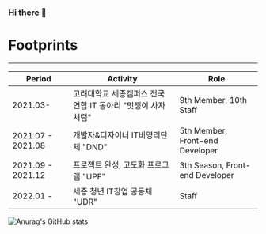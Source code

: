 ### Hi there 👋








# Footprints
___
Period|Activity|Role
---|---|---
2021.03- |고려대학교 세종캠퍼스 전국연합 IT 동아리 "멋쟁이 사자처럼"|9th Member, 10th Staff
2021.07 - 2021.08|개발자&디자이너 IT비영리단체 "DND"|5th Member, Front-end Developer
2021.09 - 2021.12|프로젝트 완성, 고도화 프로그램 "UPF"|3th Season, Front-end Developer
2022.01 - | 세종 청년 IT창업 공동체 "UDR" |Staff

<!-- 커밋 스탯 -->
![Anurag's GitHub stats](https://github-readme-stats.vercel.app/api?username=JBG0000&show_icons=true&theme=radical)

<!--
**JBG0000/JBG0000** is a ✨ _special_ ✨ repository because its `README.md` (this file) appears on your GitHub profile.

Here are some ideas to get you started:

- 🔭 I’m currently working on ...
- 🌱 I’m currently learning ...
- 👯 I’m looking to collaborate on ...
- 🤔 I’m looking for help with ...
- 💬 Ask me about ...
- 📫 How to reach me: ...
- 😄 Pronouns: ...
- ⚡ Fun fact: ...
-->
